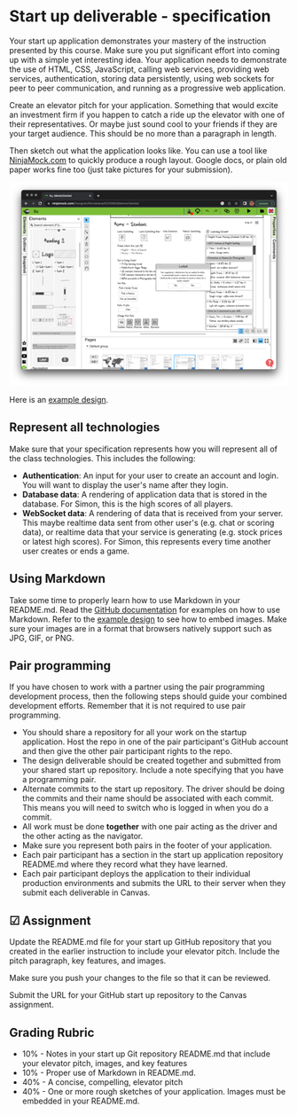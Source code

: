 # Start up deliverable - specification

Your start up application demonstrates your mastery of the instruction presented by this course. Make sure you put significant effort into coming up with a simple yet interesting idea. Your application needs to demonstrate the use of HTML, CSS, JavaScript, calling web services, providing web services, authentication, storing data persistently, using web sockets for peer to peer communication, and running as a progressive web application.

Create an elevator pitch for your application. Something that would excite an investment firm if you happen to catch a ride up the elevator with one of their representatives. Or maybe just sound cool to your friends if they are your target audience. This should be no more than a paragraph in length.

Then sketch out what the application looks like. You can use a tool like [NinjaMock.com](https://ninjamock.com/) to quickly produce a rough layout. Google docs, or plain old paper works fine too (just take pictures for your submission).

![Ninja Mocks](essentialsNinjaMocks.png)

Here is an [example design](https://github.com/webprogramming260/startup-example/blob/main/README.md).

## Represent all technologies

Make sure that your specification represents how you will represent all of the class technologies. This includes the following:

- **Authentication**: An input for your user to create an account and login. You will want to display the user's name after they login.
- **Database data**: A rendering of application data that is stored in the database. For Simon, this is the high scores of all players.
- **WebSocket data**: A rendering of data that is received from your server. This maybe realtime data sent from other user's (e.g. chat or scoring data), or realtime data that your service is generating (e.g. stock prices or latest high scores). For Simon, this represents every time another user creates or ends a game.

## Using Markdown

Take some time to properly learn how to use Markdown in your README.md. Read the [GitHub documentation](https://docs.github.com/en/get-started/writing-on-github/getting-started-with-writing-and-formatting-on-github/basic-writing-and-formatting-syntax) for examples on how to use Markdown. Refer to the [example design](https://github.com/webprogramming260/startup-example/blob/main/README.md) to see how to embed images. Make sure your images are in a format that browsers natively support such as JPG, GIF, or PNG.

## Pair programming

If you have chosen to work with a partner using the pair programming development process, then the following steps should guide your combined development efforts. Remember that it is not required to use pair programming.

- You should share a repository for all your work on the startup application. Host the repo in one of the pair participant's GitHub account and then give the other pair participant rights to the repo.
- The design deliverable should be created together and submitted from your shared start up repository. Include a note specifying that you have a programming pair.
- Alternate commits to the start up repository. The driver should be doing the commits and their name should be associated with each commit. This means you will need to switch who is logged in when you do a commit.
- All work must be done **together** with one pair acting as the driver and the other acting as the navigator.
- Make sure you represent both pairs in the footer of your application.
- Each pair participant has a section in the start up application repository README.md where they record what they have learned.
- Each pair participant deploys the application to their individual production environments and submits the URL to their server when they submit each deliverable in Canvas.

## ☑ Assignment

Update the README.md file for your start up GitHub repository that you created in the earlier instruction to include your elevator pitch. Include the pitch paragraph, key features, and images.

Make sure you push your changes to the file so that it can be reviewed.

Submit the URL for your GitHub start up repository to the Canvas assignment.

## Grading Rubric

- 10% - Notes in your start up Git repository README.md that include your elevator pitch, images, and key features
- 10% - Proper use of Markdown in README.md.
- 40% - A concise, compelling, elevator pitch
- 40% - One or more rough sketches of your application. Images must be embedded in your README.md.
